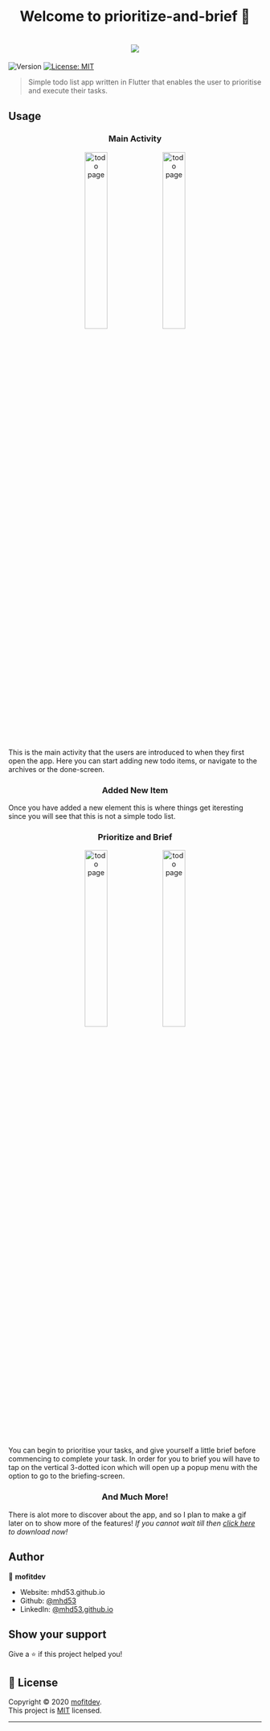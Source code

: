 ﻿<h1 align="center">Welcome to prioritize-and-brief 👋</h1>
<h1 align="center">
  <img src="https://user-images.githubusercontent.com/21181457/76336572-945a0780-62cc-11ea-9d1c-430f2dd9f784.png" />
</h1>
<p>
  <img alt="Version" src="https://img.shields.io/badge/version-1.0-blue.svg?cacheSeconds=2592000" />
  <a href="https://opensource.org/licenses/MIT" target="_blank">
    <img alt="License: MIT" src="https://img.shields.io/badge/License-MIT-yellow.svg" />
  </a>
</p>

> Simple todo list app written in Flutter that enables the user to prioritise and execute their tasks.

## Usage
<h3 align="center">Main Activity</h3>
<div align="center">
	<img src="https://user-images.githubusercontent.com/21181457/76329019-653e9880-62c2-11ea-9bf0-a0fd5d6fb52c.jpg" 
             alt="todo page"
             width="30%"
             height="auto"
             >
    <img src="https://user-images.githubusercontent.com/21181457/76331022-f0b92900-62c4-11ea-8395-18e7be3233dd.jpg" 
             alt="todo page"
             width="30%"
             height="auto"
             >
</div>
<p align="left">
This is the main activity that the users are introduced to when they first open the app. Here you can start adding new todo items, or navigate to the archives or the done-screen. 
</p>
<h3 align="center">Added New Item</h3>
<p align="left">
Once you have added a new element this is where things get iteresting since you will see that this is not a simple todo list.
</p>
<h3 align="center">Prioritize and Brief</h3>
<div align="center">
       <img src="https://user-images.githubusercontent.com/21181457/76331567-b4d29380-62c5-11ea-8128-19ef508aa0c9.jpg" 
             alt="todo page"
             width="30%"
             height="auto"
             >
      <img src="https://user-images.githubusercontent.com/21181457/76336010-c159ea80-62cb-11ea-8d99-bd76095ac1a1.jpg" 
             alt="todo page"
             width="30%"
             height="auto"
             >
 </div>
 <p align="left">
 You can begin to prioritise your tasks, and give yourself a little brief before commencing to complete your task. In order for you to brief you will have to tap on the vertical 3-dotted icon 
    which will open up a popup menu with the option to go to the briefing-screen.
</p>
<h3 align="center">And Much More!</h3>
<p align="left">
There is alot more to discover about the app, and so I plan to make a gif later on to show more of the features! <em>If you cannot wait till then <a href="https://github.com/mhd53/prioritize-and-brief/zipball/master">click here</a> to download now!</em>
</p>

## Author

👤 **mofitdev**

* Website: mhd53.github.io
* Github: [@mhd53](https://github.com/mhd53)
* LinkedIn: [@mhd53.github.io](https://linkedin.com/in/mhd53.github.io)

## Show your support

Give a ⭐️ if this project helped you!

## 📝 License

Copyright © 2020 [mofitdev](https://github.com/mhd53).<br />
This project is [MIT](https://opensource.org/licenses/MIT) licensed.

***


